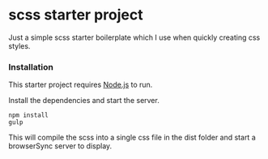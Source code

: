 # scss starter project

Just a simple scss starter boilerplate which I use when quickly creating css styles.

### Installation

This starter project requires [Node.js](https://nodejs.org/) to run.

Install the dependencies and start the server.



```
npm install
gulp
```

This will compile the scss into a single css file in the dist folder and start a browserSync server to display.

